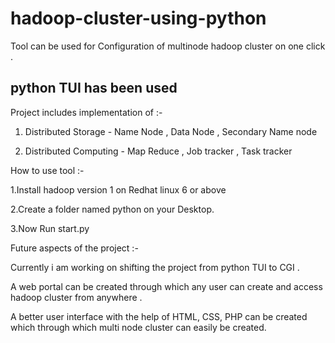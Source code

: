 # hadoop-cluster-using-python

Tool can be used for Configuration of multinode hadoop cluster on one click .
## python TUI has been used 

Project includes implementation of :-

1. Distributed Storage - Name Node , Data Node , Secondary Name node 

2. Distributed Computing - Map Reduce , Job tracker , Task tracker 

How to use tool :-


1.Install hadoop version 1 on Redhat linux 6 or above  

2.Create a folder named python on your Desktop.

3.Now Run start.py



Future aspects of the project :-

Currently i am working on shifting the project from python TUI to CGI . 

A web portal can be created through which any user can create and access hadoop cluster from anywhere .

A better user interface with the help of HTML, CSS, PHP can be created which through which multi node cluster can easily be created. 



